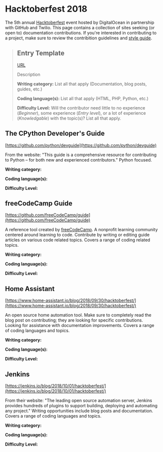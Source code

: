 # Hacktoberfest 2018
The 5th annual [Hacktoberfest](https://hacktoberfest.digitalocean.com) event hosted by DigitalOcean in partnership with GitHub
and Twilio. This page contains a collection of sites seeking (or open to) documentation contributions. If you're interested in contributing to a project, make sure to review the contribition guidelines and [style guide](/styleguides.md).

>## Entry Template
>[URL](URL)
>
>Description
>
>**Writing category:** List all that apply (Documentation, blog posts, guides, etc.)
>
>**Coding language(s):** List all that apply (HTML, PHP, Python, etc.)
>
>**Difficulty Level:** Will the contributor need little to no experience (*Beginner*), some experience (*Entry level*), or a lot of experience (*Knowledgable*) with the topic(s)? List all that apply.

## The CPython Developer's Guide
[https://github.com/python/devguide](https://github.com/python/devguide)

From the website: "This guide is a comprehensive resource for contributing to Python – for both new and experienced contributors." Python focused. 

**Writing category:** 

**Coding language(s):**

**Difficulty Level:**

## freeCodeCamp Guide
[https://github.com/freeCodeCamp/guide](https://github.com/freeCodeCamp/guide)

A reference tool created by [freeCodeCamp](https://www.freecodecamp.org/). A nonprofit learning community centered around 
learning to code. Contribute by writing or editing guide articles on various code related topics. Covers a range of coding related topics.

**Writing category:** 

**Coding language(s):**

**Difficulty Level:**

## Home Assistant
[https://www.home-assistant.io/blog/2018/09/30/hacktoberfest/](https://www.home-assistant.io/blog/2018/09/30/hacktoberfest/)

An open source home automation tool. Make sure to completely read the blog post on contributing; they are looking for specific contributions. Looking for assistance with documentation improvements. Covers a range of coding languages and topics.

**Writing category:** 

**Coding language(s):**

**Difficulty Level:**

## Jenkins
[https://jenkins.io/blog/2018/10/01/hacktoberfest/](https://jenkins.io/blog/2018/10/01/hacktoberfest/)

From their website: "The leading open source automation server, Jenkins provides hundreds of plugins to support building, deploying and automating any project." Writing opportunities include blog posts and documentation. Covers a range of coding languages and topics.

**Writing category:** 

**Coding language(s):**

**Difficulty Level:**

